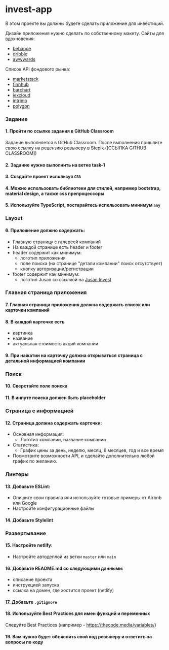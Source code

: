 # invest-app

В этом проекте вы должны будете сделать приложение для инвестиций.

Дизайн приложения нужно сделать по собственному макету.
Сайты для вдохновения:

- [behance](https://www.behance.net/)
- [dribble](https://dribbble.com/)
- [awwwards](https://www.awwwards.com/)

Список API фондового рынка:

- [marketstack](https://marketstack.com/)
- [finnhub](https://finnhub.io/)
- [barchart](https://www.barchart.com/ondemand)
- [iexcloud](https://iexcloud.io/)
- [intrinio](https://intrinio.com/)
- [polygon](https://polygon.io/)

### Задание

#### 1. Пройти по ссылке задания в GitHub Classroom

Задание выполняется в GitHub Classroom. После выполнения пришлите свою ссылку на рецензию ревьюеру в Stepik ([ССЫЛКА GITHUB CLASSROOM])

#### 2. Задание нужно выполнить на ветке task-1

#### 3. Создайте проект используя `CRA`

#### 4. Можно использовать библиотеки для стилей, например bootstrap, material design, а также css препроцессоры

#### 5. Используйте TypeScript, постарайтесь использовать минимум `any`

### Layout

#### 6. Приложение должно содержать:

- Главную страницу с галереей компаний
- На каждой странице есть header и footer
- header содержит как минимум:
  - логотип приложения
  - поле поиска (на странице "детали компании" поиск отсутствует)
  - кнопку авторизации/регистрации
- footer содержит как минимум:
  - логотип Jusan со ссылкой на [Jusan Invest](https://www.jusaninvest.kz/)

### Главная страница приложения

#### 7. Главная страница приложения должна содержать список или карточки компаний

#### 8. В каждой карточке есть

- картинка
- название
- актуальная стоимость акций компании

#### 9. При нажатии на карточку должна открываться страница с детальной информацией компании

### Поиск

#### 10. Сверстайте поле поиска

#### 11. В инпуте поиска должен быть placeholder

### Cтраница с информацией

#### 12. Страница должна содержать карточки:

- Основная информация:
  - Логотип компании, название компании
- Cтатистика:
  - График цены за день, неделю, месяц, 6 месяцев, год и все время
- Посмотрите возможности API, и сделайте дополнительно любой график по желанию.

### Линтеры

#### 13. Добавьте ESLint:

- Опишите свои правила или используйте готовые примеры от Airbnb или Google
- Настройте конфигурационные файлы

#### 14. Добавьте Stylelint

### Развертывание

#### 15. Настройте netlify:

- Настройте автодеплой из ветки `master` или `main`

#### 16. Добавьте README.md cо следующими данными:

- описание проекта
- инструкцией запуска
- cсылка на домен, где хостится проект (netlify)

#### 17. Добавьте `.gitignore`

#### 18. Используйте Best Practices для имен функций и переменных
Следуйте Best Practices (например - https://thecode.media/variables/)

#### 19. Вам нужно будет объяснить свой код ревьюеру и ответить на вопросы по коду
